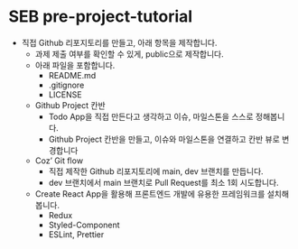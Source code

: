 # SEB pre-project-tutorial 

- 직접 Github 리포지토리를 만들고, 아래 항목을 제작합니다.
  - 과제 제출 여부를 확인할 수 있게, public으로 제작합니다.
  - 아래 파일을 포함합니다.
    - README.md
    - .gitignore
    - LICENSE
  - Github Project 칸반
    - Todo App을 직접 만든다고 생각하고 이슈, 마일스톤을 스스로 정해봅니다.
    - Github Project 칸반을 만들고, 이슈와 마일스톤을 연결하고 칸반 뷰로 변경합니다
  - Coz’ Git flow
    - 직접 제작한 Github 리포지토리에 main, dev 브랜치를 만듭니다.
    - dev 브랜치에서 main 브랜치로 Pull Request를 최소 1회 시도합니다.
  - Create React App을 활용해 프론트엔드 개발에 유용한 프레임워크를 설치해봅니다.
    - Redux
    - Styled-Component
    - ESLint, Prettier